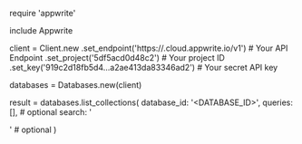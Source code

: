 require 'appwrite'

include Appwrite

client = Client.new
    .set_endpoint('https://<REGION>.cloud.appwrite.io/v1') # Your API Endpoint
    .set_project('5df5acd0d48c2') # Your project ID
    .set_key('919c2d18fb5d4...a2ae413da83346ad2') # Your secret API key

databases = Databases.new(client)

result = databases.list_collections(
    database_id: '<DATABASE_ID>',
    queries: [], # optional
    search: '<SEARCH>' # optional
)
